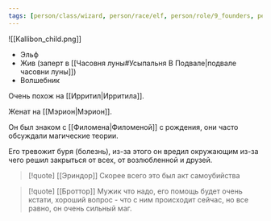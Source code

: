```yaml
---
tags: [person/class/wizard, person/race/elf, person/role/9_founders, person/status/alive]
---
```


![[Kallibon_child.png]]

- Эльф
- Жив (заперт в [[Часовня луны#Усыпальня В Подвале|подвале часовни луны]])
- Волшебник

Очень похож на [[Ирритил|Ирритила]].

Женат на [[Мэрион|Мэрион]].

Он был знаком с [[Филомена|Филоменой]] с рождения, они часто обсуждали магические теории.

Его тревожит буря (болезнь), из-за этого он вредил окружающим из-за чего решил закрыться от всех, от возлюбленной и друзей.

> [!quote] [[Эриндор]]
> Скорее всего это был акт самоубийства

> [!quote] [[Броттор]]
> Мужик что надо, его помощь будет очень кстати, хороший вопрос - что с ним происходит сейчас, но все равно, он очень сильный маг.
